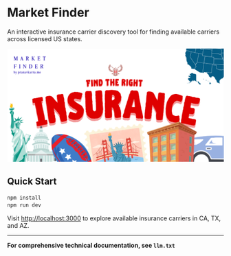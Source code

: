 # Market Finder

An interactive insurance carrier discovery tool for finding available carriers across licensed US states.

![Market Finder Preview](./public/preview.png)

## Quick Start

```bash
npm install
npm run dev
```

Visit [http://localhost:3000](http://localhost:3000) to explore available insurance carriers in CA, TX, and AZ.

---

**For comprehensive technical documentation, see `llm.txt`**
